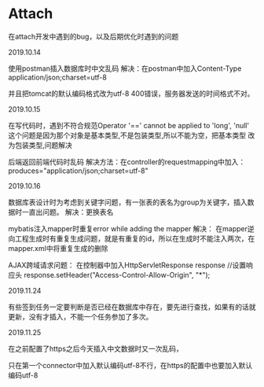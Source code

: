 # Attach

在attach开发中遇到的bug，以及后期优化时遇到的问题

2019.10.14

使用postman插入数据库时中文乱码
解决：在postman中加入Content-Type   application/json;charset=utf-8

并且把tomcat的默认编码格式改为utf-8
400错误，服务器发送的时间格式不对。


2019.10.15

在写代码时，遇到不符合规范Operator '==' cannot be applied to 'long', 'null'
这个问题是因为那个对象是基本类型,不是包装类型,所以不能为空，把基本类型 改为包装类型,问题解决


后端返回前端代码时乱码
解决方法：在controller的requestmapping中加入：produces="application/json;charset=utf-8"



2019.10.16


数据库表设计时为考虑到关键字问题，有一张表的表名为group为关键字，插入数据时一直出问题。
解决：更换表名

mybatis注入mapper时重复error while adding the mapper
解决：
在mapper逆向工程生成时有重复生成问题，就是有重复的id，所以在生成时不能注入两次，在mapper.xml中将重复生成的删除


AJAX跨域请求问题：
在控制器中加入HttpServletResponse response
//设置响应头
response.setHeader("Access-Control-Allow-Origin", "*");

2019.11.24


有些签到任务一定要判断是否已经在数据库中存在，要先进行查找，如果有的话就更新，没有才插入，不能一个任务参加了多次。


2019.11.25


在之前配置了https之后今天插入中文数据时又一次乱码，

只在第一个connector中加入默认编码utf-8不行，在https的配置中也要加入默认编码utf-8

